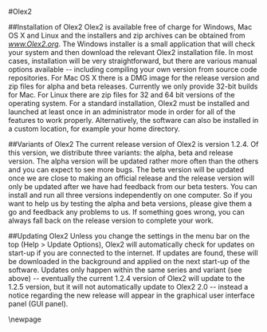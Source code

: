 #Olex2

##Installation of Olex2 
Olex2 is available free of charge for Windows, Mac OS X and Linux and the installers and zip archives can be obtained from *www.Olex2.org*. The Windows installer is a small application that will check your system and then download the relevant Olex2 installation file. In most cases, installation will be very straightforward, but there are various manual options available -- including compiling your own version from source code repositories. For Mac OS X there is a DMG image for the release version and zip files for alpha and beta releases. Currently we only provide 32-bit builds for Mac. For Linux there are zip files for 32 and 64 bit versions of the operating system.
For a standard installation, Olex2 must be installed and launched at least once in an administrator mode in order for all of the features to work properly. Alternatively, the software can also be installed in a custom location, for example your home directory.

##Variants of Olex2
The current release version of Olex2 is version 1.2.4. Of this version, we distribute three variants: the alpha, beta and release version. The alpha version will be updated rather more often than the others and you can expect to see more bugs. The beta version will be updated once we are close to making an official release and the release version will only be updated after we have had feedback from our beta testers. You can install and run all three versions independently on one computer. So if you want to help us by testing the alpha and beta versions, please give them a go and feedback any problems to us. If something goes wrong, you can always fall back on the release version to complete your work.

##Updating Olex2
Unless you change the settings in the menu bar on the top (Help > Update Options), Olex2 will automatically check for updates on start-up if you are connected to the internet. If updates are found, these will be downloaded in the background and applied on the next start-up of the software. Updates only happen within the same series and variant (see above) -- eventually the current 1.2.4 version of Olex2 will update to the 1.2.5 version, but it will not automatically update to Olex2 2.0 -- instead a notice regarding the new release will appear in the graphical user interface panel (GUI panel).

\newpage
